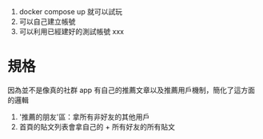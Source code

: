 1. docker compose up 就可以試玩
2. 可以自己建立帳號
3. 可以利用已經建好的測試帳號 xxx

# 規格

因為並不是像真的社群 app 有自己的推薦文章以及推薦用戶機制，簡化了這方面的邏輯

1. '推薦的朋友'區：拿所有非好友的其他用戶
2. 首頁的貼文列表會拿自己的 + 所有好友的所有貼文
